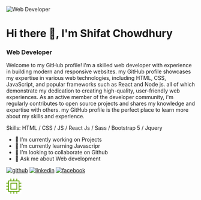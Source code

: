 ![Web Developer](https://www.linkedin.com/in/shifat-chowdhury/overlay/background-image/)
# Hi there 👋, I'm Shifat Chowdhury
### Web Developer

Welcome to my  GitHub profile! i'm a skilled web developer with experience in building modern and responsive websites. my GitHub profile showcases my expertise in various web technologies, including HTML, CSS, JavaScript, and popular frameworks such as React and Node js. all of which demonstrate my dedication to creating high-quality, user-friendly web experiences. As an active member of the developer community, i'm regularly contributes to open source projects and shares my knowledge and expertise with others. my GitHub profile is the perfect place to learn more about my skills and experience.

Skills: HTML / CSS / JS / React Js / Sass / Bootstrap 5 / Jquery

- 🔭 I’m currently working on Projects 
- 🌱 I’m currently learning Javascripr 
- 👯 I’m looking to collaborate on Github 
- 💬 Ask me about Web development 


[<img src='https://cdn.jsdelivr.net/npm/simple-icons@3.0.1/icons/github.svg' alt='github' height='40'>](https://github.com/https://github.com/shifatWD)  [<img src='https://cdn.jsdelivr.net/npm/simple-icons@3.0.1/icons/linkedin.svg' alt='linkedin' height='40'>](https://www.linkedin.com/in/https://www.linkedin.com/in/shifat-chowdhury//)  [<img src='https://cdn.jsdelivr.net/npm/simple-icons@3.0.1/icons/facebook.svg' alt='facebook' height='40'>](https://www.facebook.com/https://www.facebook.com/shifat.chowdhury.1420/)  

<a href='https://docs.github.com/en/developers'><img src='https://raw.githubusercontent.com/acervenky/animated-github-badges/master/assets/devbadge.gif' width='40' height='40'></a> 

